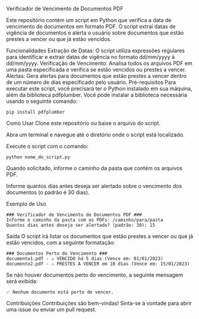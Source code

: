Verificador de Vencimento de Documentos PDF

Este repositório contém um script em Python que verifica a data de vencimento de documentos em formato PDF. O script extrai datas de vigência de documentos e alerta o usuário sobre documentos que estão prestes a vencer ou que já estão vencidos.

Funcionalidades
Extração de Datas: O script utiliza expressões regulares para identificar e extrair datas de vigência no formato dd/mm/yyyy à dd/mm/yyyy.
Verificação de Vencimento: Analisa todos os arquivos PDF em uma pasta especificada e verifica se estão vencidos ou prestes a vencer.
Alertas: Gera alertas para documentos que estão prestes a vencer dentro de um número de dias especificado pelo usuário.
Pré-requisitos
Para executar este script, você precisará ter o Python instalado em sua máquina, além da biblioteca pdfplumber. Você pode instalar a biblioteca necessária usando o seguinte comando:

```
pip install pdfplumber
```

Como Usar
Clone este repositório ou baixe o arquivo do script.

Abra um terminal e navegue até o diretório onde o script está localizado.

Execute o script com o comando:

```
python nome_do_script.py
```

Quando solicitado, informe o caminho da pasta que contém os arquivos PDF.

Informe quantos dias antes deseja ser alertado sobre o vencimento dos documentos (o padrão é 30 dias).

Exemplo de Uso
```
### Verificador de Vencimento de Documentos PDF ###
Informe o caminho da pasta com os PDFs: /caminho/para/pasta
Quantos dias antes deseja ser alertado? (padrão: 30): 15
```
Saída
O script irá listar os documentos que estão prestes a vencer ou que já estão vencidos, com a seguinte formatação:
```
### Documentos Perto do Vencimento ###
documento1.pdf - ⚠️ VENCIDO há 5 dias (Vence em: 01/01/2023)
documento2.pdf - ⚠️ PRESTES A VENCER em 10 dias (Vence em: 15/01/2023)
```
Se não houver documentos perto do vencimento, a seguinte mensagem será exibida:
```
✅ Nenhum documento está perto de vencer.
```

Contribuições
Contribuições são bem-vindas! Sinta-se à vontade para abrir uma issue ou enviar um pull request.
